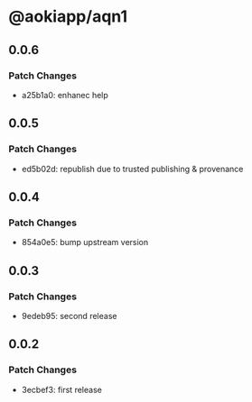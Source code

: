 # @aokiapp/aqn1

## 0.0.6

### Patch Changes

- a25b1a0: enhanec help

## 0.0.5

### Patch Changes

- ed5b02d: republish due to trusted publishing & provenance

## 0.0.4

### Patch Changes

- 854a0e5: bump upstream version

## 0.0.3

### Patch Changes

- 9edeb95: second release

## 0.0.2

### Patch Changes

- 3ecbef3: first release
